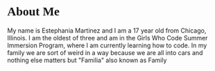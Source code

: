 <h1 style="font-family:verdana;">About Me</h1>
<p> My name is Estephania Martinez and I am a 17 year old from Chicago, Illinois. I am the oldest of three and am in the Girls Who Code Summer Immersion Program, where I am currently learning how to code. In my family we are sort of weird in a way because we are all into cars and nothing else matters but "Familia" also known as Family</p>
